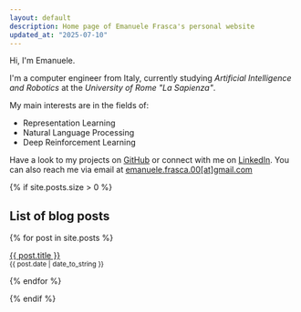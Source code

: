 ```yaml
---
layout: default
description: Home page of Emanuele Frasca's personal website
updated_at: "2025-07-10"
---
```


Hi, I'm Emanuele.

I'm a computer engineer from Italy, currently studying *Artificial Intelligence and Robotics* at the *University of Rome "La Sapienza"*.

My main interests are in the fields of:
- Representation Learning
- Natural Language Processing
- Deep Reinforcement Learning

Have a look to my projects on [GitHub](https://github.com/noostale) or connect with me on [LinkedIn](https://www.linkedin.com/in/emanuelefrasca/). You can also reach me via email at <a href="mailto:emanuele&#46;frasca&#46;00&#64;gmail&#46;com">emanuele.frasca.00[at]gmail.com</a>

{% if site.posts.size > 0 %}
  ## List of blog posts
  {% for post in site.posts %}
  <p>
    <a href="{{ post.url }}">{{ post.title }}</a>
    <br>
    <small>{{ post.date | date_to_string }}</small>
  </p>
  {% endfor %}

{% endif %}